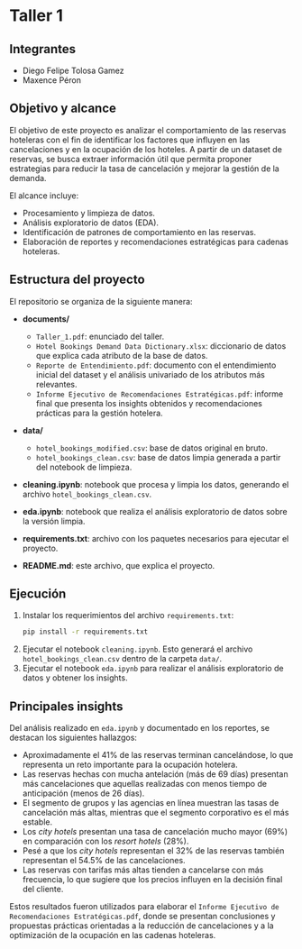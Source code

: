 # Taller 1

## Integrantes  
- Diego Felipe Tolosa Gamez
- Maxence Péron

## Objetivo y alcance  
El objetivo de este proyecto es analizar el comportamiento de las reservas hoteleras con el fin de identificar los factores que influyen en las cancelaciones y en la ocupación de los hoteles. A partir de un dataset de reservas, se busca extraer información útil que permita proponer estrategias para reducir la tasa de cancelación y mejorar la gestión de la demanda.  

El alcance incluye:  
- Procesamiento y limpieza de datos.  
- Análisis exploratorio de datos (EDA).  
- Identificación de patrones de comportamiento en las reservas.  
- Elaboración de reportes y recomendaciones estratégicas para cadenas hoteleras.  

## Estructura del proyecto  
El repositorio se organiza de la siguiente manera:  

- **documents/**  
  - `Taller_1.pdf`: enunciado del taller.  
  - `Hotel Bookings Demand Data Dictionary.xlsx`: diccionario de datos que explica cada atributo de la base de datos.  
  - `Reporte de Entendimiento.pdf`: documento con el entendimiento inicial del dataset y el análisis univariado de los atributos más relevantes.  
  - `Informe Ejecutivo de Recomendaciones Estratégicas.pdf`: informe final que presenta los insights obtenidos y recomendaciones prácticas para la gestión hotelera.  

- **data/**  
  - `hotel_bookings_modified.csv`: base de datos original en bruto.  
  - `hotel_bookings_clean.csv`: base de datos limpia generada a partir del notebook de limpieza.  

- **cleaning.ipynb**: notebook que procesa y limpia los datos, generando el archivo `hotel_bookings_clean.csv`.  
- **eda.ipynb**: notebook que realiza el análisis exploratorio de datos sobre la versión limpia.  
- **requirements.txt**: archivo con los paquetes necesarios para ejecutar el proyecto.  
- **README.md**: este archivo, que explica el proyecto.  

## Ejecución  
1. Instalar los requerimientos del archivo `requirements.txt`:  
   ```bash
   pip install -r requirements.txt
   ```
2. Ejecutar el notebook `cleaning.ipynb`. Esto generará el archivo `hotel_bookings_clean.csv` dentro de la carpeta `data/`.
3. Ejecutar el notebook `eda.ipynb` para realizar el análisis exploratorio de datos y obtener los insights.

## Principales insights
Del análisis realizado en `eda.ipynb` y documentado en los reportes, se destacan los siguientes hallazgos:
- Aproximadamente el 41% de las reservas terminan cancelándose, lo que representa un reto importante para la ocupación hotelera.
- Las reservas hechas con mucha antelación (más de 69 días) presentan más cancelaciones que aquellas realizadas con menos tiempo de anticipación (menos de 26 días).
- El segmento de grupos y las agencias en línea muestran las tasas de cancelación más altas, mientras que el segmento corporativo es el más estable.
- Los *city hotels* presentan una tasa de cancelación mucho mayor (69%) en comparación con los *resort hotels* (28%).
- Pesé a que los *city  hotels* representan el 32% de las reservas también representan el 54.5% de las cancelaciones.
- Las reservas con tarifas más altas tienden a cancelarse con más frecuencia, lo que sugiere que los precios influyen en la decisión final del cliente.

Estos resultados fueron utilizados para elaborar el `Informe Ejecutivo de Recomendaciones Estratégicas.pdf`, donde se presentan conclusiones y propuestas prácticas orientadas a la reducción de cancelaciones y a la optimización de la ocupación en las cadenas hoteleras.